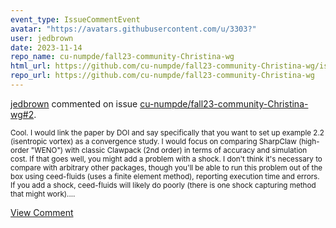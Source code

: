```yaml
---
event_type: IssueCommentEvent
avatar: "https://avatars.githubusercontent.com/u/3303?"
user: jedbrown
date: 2023-11-14
repo_name: cu-numpde/fall23-community-Christina-wg
html_url: https://github.com/cu-numpde/fall23-community-Christina-wg/issues/2
repo_url: https://github.com/cu-numpde/fall23-community-Christina-wg
---
```


<a href='https://github.com/jedbrown' target='_blank'>jedbrown</a> commented on issue <a href='https://github.com/cu-numpde/fall23-community-Christina-wg/issues/2' target='_blank'>cu-numpde/fall23-community-Christina-wg#2</a>.

<small>Cool. I would link the paper by DOI and say specifically that you want to set up example 2.2 (isentropic vortex) as a convergence study. I would focus on comparing SharpClaw (high-order "WENO") with classic Clawpack (2nd order) in terms of accuracy and simulation cost. If that goes well, you might add a problem with a shock. I don't think it's necessary to compare with arbitrary other packages, though you'll be able to run this problem out of the box using ceed-fluids (uses a finite element method), reporting execution time and errors. If you add a shock, ceed-fluids will likely do poorly (there is one shock capturing method that might work)....</small>

<a href='https://github.com/cu-numpde/fall23-community-Christina-wg/issues/2' target='_blank'>View Comment</a>